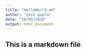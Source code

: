 ```yaml
---
title: "HelloWorld.md"
author: "yash gupta"
date: "28/05/2020"
output: html_document
---
```


## This is a markdown file

